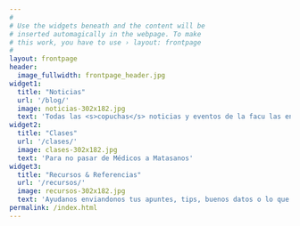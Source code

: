 ```yaml
---
#
# Use the widgets beneath and the content will be
# inserted automagically in the webpage. To make
# this work, you have to use › layout: frontpage
#
layout: frontpage
header:
  image_fullwidth: frontpage_header.jpg
widget1:
  title: "Noticias"
  url: '/blog/'
  image: noticias-302x182.jpg
  text: 'Todas las <s>copuchas</s> noticias y eventos de la facu las encuentra aquí y solo AQUÍ!'
widget2:
  title: "Clases"
  url: '/clases/'
  image: clases-302x182.jpg
  text: 'Para no pasar de Médicos a Matasanos'
widget3:
  title: "Recursos & Referencias"
  url: '/recursos/'
  image: recursos-302x182.jpg
  text: 'Ayudanos enviandonos tus apuntes, tips, buenos datos o lo que creas que pueda ayudar a tus compañeros de medicina'
permalink: /index.html
---
```

